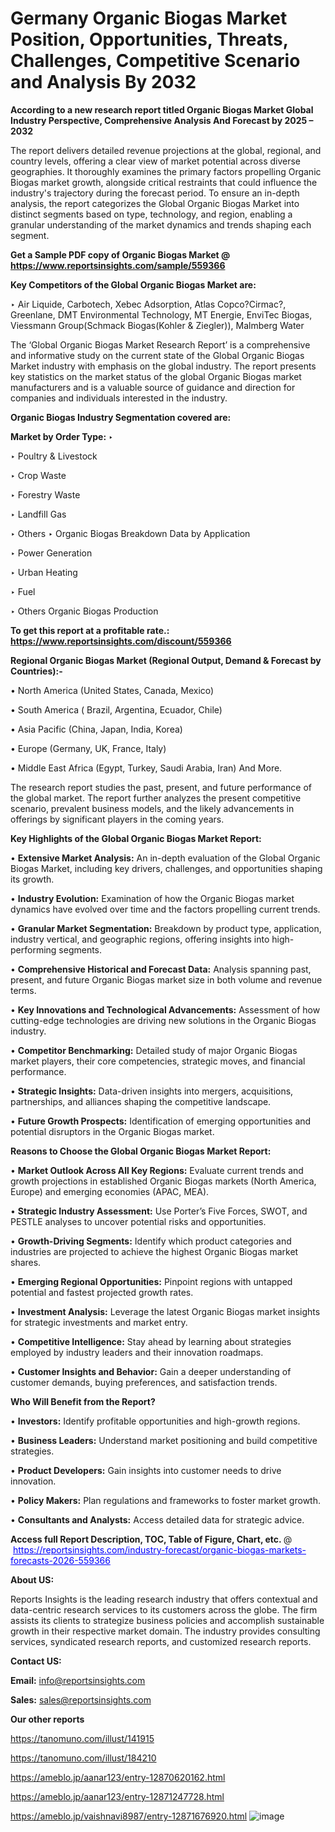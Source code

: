 # Germany Organic Biogas Market Position, Opportunities, Threats, Challenges, Competitive Scenario and Analysis By 2032

<strong>According to a new research report titled Organic Biogas Market Global Industry Perspective, Comprehensive Analysis And Forecast by 2025 – 2032</strong>

The report delivers detailed revenue projections at the global, regional, and country levels, offering a clear view of market potential across diverse geographies. It thoroughly examines the primary factors propelling Organic Biogas market growth, alongside critical restraints that could influence the industry's trajectory during the forecast period. To ensure an in-depth analysis, the report categorizes the Global Organic Biogas Market into distinct segments based on type, technology, and region, enabling a granular understanding of the market dynamics and trends shaping each segment.

<strong>Get a Sample PDF copy of Organic Biogas Market </strong><strong>@<a href=https://www.reportsinsights.com/sample/559366 style=color:#0000ff;> https://www.reportsinsights.com/sample/559366</a></strong></font>

<strong>Key Competitors of the Global Organic Biogas Market are:</strong>

‣ Air Liquide, Carbotech, Xebec Adsorption, Atlas Copco?Cirmac?, Greenlane, DMT Environmental Technology, MT Energie, EnviTec Biogas, Viessmann Group(Schmack Biogas(Kohler & Ziegler)), Malmberg Water

The ‘Global Organic Biogas Market Research Report’ is a comprehensive and informative study on the current state of the Global Organic Biogas Market industry with emphasis on the global industry. The report presents key statistics on the market status of the global Organic Biogas market manufacturers and is a valuable source of guidance and direction for companies and individuals interested in the industry.

<strong>Organic Biogas Industry Segmentation covered are:</strong>

<strong>Market by Order Type: </strong>
‣ 

‣ Poultry & Livestock

‣ Crop Waste

‣ Forestry Waste

‣ Landfill Gas

‣ Others
‣ Organic Biogas Breakdown Data by Application

‣ Power Generation

‣ Urban Heating

‣ Fuel

‣ Others
Organic Biogas Production

<strong>To get this report at a profitable rate.: <a href=https://www.reportsinsights.com/discount/559366 style=color:#0000ff;>https://www.reportsinsights.com/discount/559366</a></strong></font>

<strong>Regional Organic Biogas Market (Regional Output, Demand &amp; Forecast by Countries):-</strong>

• North America (United States, Canada, Mexico)

• South America ( Brazil, Argentina, Ecuador, Chile)

• Asia Pacific (China, Japan, India, Korea)

• Europe (Germany, UK, France, Italy)

• Middle East Africa (Egypt, Turkey, Saudi Arabia, Iran) And More.

The research report studies the past, present, and future performance of the global market. The report further analyzes the present competitive scenario, prevalent business models, and the likely advancements in offerings by significant players in the coming years.

<strong>Key Highlights of the Global Organic Biogas Market Report:</strong>

• <strong>Extensive Market Analysis:</strong> An in-depth evaluation of the Global Organic Biogas Market, including key drivers, challenges, and opportunities shaping its growth.

• <strong>Industry Evolution:</strong> Examination of how the Organic Biogas market dynamics have evolved over time and the factors propelling current trends.

• <strong>Granular Market Segmentation:</strong> Breakdown by product type, application, industry vertical, and geographic regions, offering insights into high-performing segments.

• <strong>Comprehensive Historical and Forecast Data:</strong> Analysis spanning past, present, and future Organic Biogas market size in both volume and revenue terms.

• <strong>Key Innovations and Technological Advancements:</strong> Assessment of how cutting-edge technologies are driving new solutions in the Organic Biogas industry.

• <strong>Competitor Benchmarking:</strong> Detailed study of major Organic Biogas market players, their core competencies, strategic moves, and financial performance.

• <strong>Strategic Insights:</strong> Data-driven insights into mergers, acquisitions, partnerships, and alliances shaping the competitive landscape.

• <strong>Future Growth Prospects:</strong> Identification of emerging opportunities and potential disruptors in the Organic Biogas market.

<strong>Reasons to Choose the Global Organic Biogas Market Report:</strong>

• <strong>Market Outlook Across All Key Regions:</strong> Evaluate current trends and growth projections in established Organic Biogas markets (North America, Europe) and emerging economies (APAC, MEA).

• <strong>Strategic Industry Assessment:</strong> Use Porter’s Five Forces, SWOT, and PESTLE analyses to uncover potential risks and opportunities.

• <strong>Growth-Driving Segments:</strong> Identify which product categories and industries are projected to achieve the highest Organic Biogas market shares.

• <strong>Emerging Regional Opportunities:</strong> Pinpoint regions with untapped potential and fastest projected growth rates.

• <strong>Investment Analysis:</strong> Leverage the latest Organic Biogas market insights for strategic investments and market entry.

• <strong>Competitive Intelligence:</strong> Stay ahead by learning about strategies employed by industry leaders and their innovation roadmaps.

• <strong>Customer Insights and Behavior:</strong> Gain a deeper understanding of customer demands, buying preferences, and satisfaction trends.

<strong>Who Will Benefit from the Report?</strong>

• <strong>Investors:</strong> Identify profitable opportunities and high-growth regions.

• <strong>Business Leaders:</strong> Understand market positioning and build competitive strategies.

• <strong>Product Developers:</strong> Gain insights into customer needs to drive innovation.

• <strong>Policy Makers:</strong> Plan regulations and frameworks to foster market growth.

• <strong>Consultants and Analysts:</strong> Access detailed data for strategic advice.
</ul>
<strong>Access full Report Description, TOC, Table of Figure, Chart, etc. </strong>@  <a href=https://reportsinsights.com/industry-forecast/organic-biogas-markets-forecasts-2026-559366 style=color:#0000ff;>https://reportsinsights.com/industry-forecast/organic-biogas-markets-forecasts-2026-559366</a></font>

<strong><strong>About US</strong>:</strong>

Reports Insights is the leading research industry that offers contextual and data-centric research services to its customers across the globe. The firm assists its clients to strategize business policies and accomplish sustainable growth in their respective market domain. The industry provides consulting services, syndicated research reports, and customized research reports.

<strong>Contact US:</strong>

<p class=""""><b>Email:</b> <a href=mailto:info@reportsinsights.com>info@reportsinsights.com</a></p>
<p class=""""><b>Sales:</b> <a href=mailto:sales@reportsinsights.com>sales@reportsinsights.com</a></p>

<strong>Our other reports</strong>

<a href=https://tanomuno.com/illust/141915>https://tanomuno.com/illust/141915</a>

<a href=https://tanomuno.com/illust/184210>https://tanomuno.com/illust/184210</a>

<a href=https://ameblo.jp/aanar123/entry-12870620162.html>https://ameblo.jp/aanar123/entry-12870620162.html</a>

<a href=https://ameblo.jp/aanar123/entry-12871247728.html>https://ameblo.jp/aanar123/entry-12871247728.html</a>

<a href=https://ameblo.jp/vaishnavi8987/entry-12871676920.html>https://ameblo.jp/vaishnavi8987/entry-12871676920.html</a>
![image](https://github.com/user-attachments/assets/524b8de7-1fe3-4749-acd2-43429349530f)
